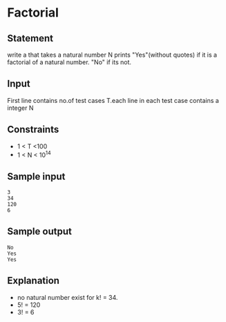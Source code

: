 # Factorial
## Statement
write a that takes a natural number N prints "Yes"(without quotes) if it is a factorial of a natural number. "No" if its not.
## Input
First line contains no.of test cases T.each line in each test case contains a integer N
## Constraints 
* 1 < T <100
* 1 < N < 10<sup>14</sup>
## Sample input 
```
3
34
120
6
```
## Sample output
```
No
Yes
Yes
```
## Explanation
* no natural number exist for k! = 34.
* 5! = 120
* 3! = 6

